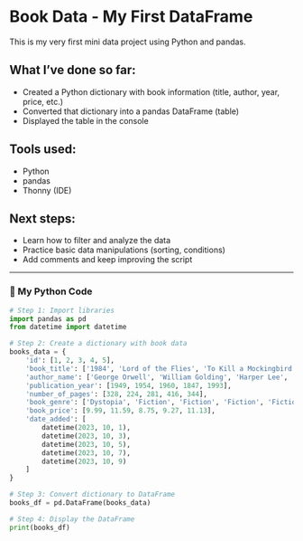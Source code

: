 # Book Data - My First DataFrame

This is my very first mini data project using Python and pandas.

## What I’ve done so far:

- Created a Python dictionary with book information (title, author, year, price, etc.)
- Converted that dictionary into a pandas DataFrame (table)
- Displayed the table in the console

## Tools used:
- Python 
- pandas 
- Thonny (IDE)

## Next steps:
- Learn how to filter and analyze the data
- Practice basic data manipulations (sorting, conditions)
- Add comments and keep improving the script

---

### 🐍 My Python Code

```python
# Step 1: Import libraries
import pandas as pd
from datetime import datetime

# Step 2: Create a dictionary with book data
books_data = {
    'id': [1, 2, 3, 4, 5],
    'book_title': ['1984', 'Lord of the Flies', 'To Kill a Mockingbird', 'Wuthering Heights', 'Trainspotting'],
    'author_name': ['George Orwell', 'William Golding', 'Harper Lee', 'Emily Brontë', 'Irvine Welsh'],
    'publication_year': [1949, 1954, 1960, 1847, 1993],
    'number_of_pages': [328, 224, 281, 416, 344],
    'book_genre': ['Dystopia', 'Fiction', 'Fiction', 'Fiction', 'Fiction'],
    'book_price': [9.99, 11.59, 8.75, 9.27, 11.13],
    'date_added': [
        datetime(2023, 10, 1),
        datetime(2023, 10, 3),
        datetime(2023, 10, 5),
        datetime(2023, 10, 7),
        datetime(2023, 10, 9)
    ]
}

# Step 3: Convert dictionary to DataFrame
books_df = pd.DataFrame(books_data)

# Step 4: Display the DataFrame
print(books_df)
